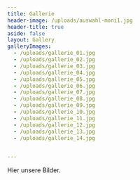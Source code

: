 ```yaml
---
title: Gallerie
header-image: /uploads/auswahl-moni1.jpg
header-title: true
aside: false
layout: Gallery
galleryImages:
  - /uploads/gallerie_01.jpg
  - /uploads/gallerie_02.jpg
  - /uploads/gallerie_03.jpg
  - /uploads/gallerie_04.jpg
  - /uploads/gallerie_05.jpg
  - /uploads/gallerie_06.jpg
  - /uploads/gallerie_07.jpg
  - /uploads/gallerie_08.jpg
  - /uploads/gallerie_09.jpg
  - /uploads/gallerie_10.jpg
  - /uploads/gallerie_11.jpg
  - /uploads/gallerie_12.jpg
  - /uploads/gallerie_13.jpg
  - /uploads/gallerie_14.jpg


---
```

Hier unsere Bilder.
